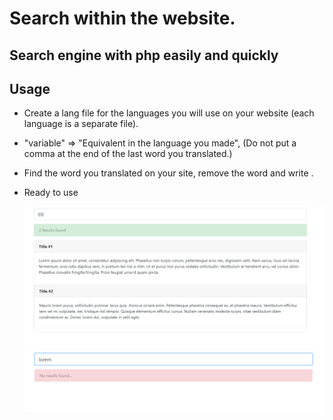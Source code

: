 # Search within the website.

## Search engine with php easily and quickly

## Usage

- Create a lang file for the languages you will use on your website (each language is a separate file).
- "variable" => "Equivalent in the language you made",  (Do not put a comma at the end of the last word you translated.)
- Find the word you translated on your site, remove the word and write <?php echo $lang['variable']?>.
- Ready to use


    
    ![ss](assets/ss2.png)
    ![ss](assets/ss1.png)
